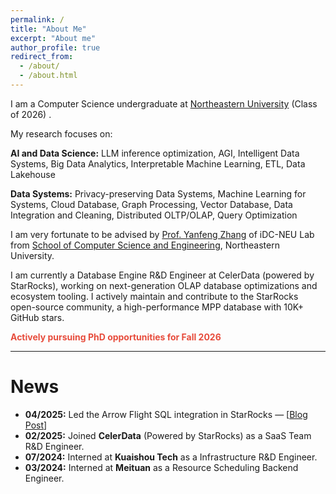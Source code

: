 ```yaml
---
permalink: /
title: "About Me"
excerpt: "About me"
author_profile: true
redirect_from: 
  - /about/
  - /about.html
---
```


I am a Computer Science undergraduate at [Northeastern University](https://english.neu.edu.cn/) (Class of 2026) .

My research focuses on:

**AI and Data Science:** LLM inference optimization, AGI, Intelligent Data Systems, Big Data Analytics, Interpretable Machine Learning, ETL, Data Lakehouse

**Data Systems:** Privacy-preserving Data Systems, Machine Learning for Systems, Cloud Database, Graph Processing, Vector Database, Data Integration and Cleaning, Distributed OLTP/OLAP, Query Optimization

I am very fortunate to be advised by [Prof. Yanfeng Zhang](http://faculty.neu.edu.cn/zhangyf/en/index.htm) of iDC-NEU Lab from [School of Computer Science and Engineering](http://www.cse.neu.edu.cn/), Northeastern University.

I am currently a Database Engine R&D Engineer at CelerData (powered by StarRocks), working on next-generation OLAP database optimizations and ecosystem tooling. I actively maintain and contribute to the StarRocks open-source community, a high-performance MPP database with 10K+ GitHub stars.

<span style="color: #e74c3c; font-weight: bold;">Actively pursuing PhD opportunities for Fall 2026</span>

---
# News
* **04/2025:** Led the Arrow Flight SQL integration in StarRocks — \[[Blog Post](https://medium.com/@z3253345336/starrocks-arrow-flight-sql-数据传输性能的跃迁之路-b9a54c55f48e)\]
* **02/2025:** Joined **CelerData** (Powered by StarRocks) as a SaaS Team R&D Engineer.
* **07/2024:** Interned at **Kuaishou Tech** as a Infrastructure R&D Engineer.
* **03/2024:** Interned at **Meituan** as a Resource Scheduling Backend Engineer.
